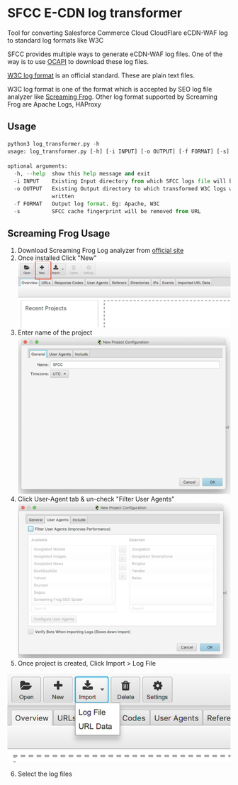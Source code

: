 # SFCC E-CDN log transformer
Tool for converting Salesforce Commerce Cloud CloudFlare eCDN-WAF log to standard log formats like W3C

SFCC provides multiple ways to generate eCDN-WAF log files. One of the way is to use [OCAPI](https://documentation.b2c.commercecloud.salesforce.com/DOC1/topic/com.demandware.dochelp/Admin/WAF_LogOCAPIReferences.html?) to download these log files.

[W3C log format](https://www.w3.org/TR/WD-logfile.html) is an official standard. These are plain text files.

W3C log format is one of the format which is accepted by SEO log file analyzer like [Screaming Frog](https://www.screamingfrog.co.uk/log-file-analyser/). Other log format supported by Screaming Frog are Apache Logs, HAProxy

## Usage

```python
python3 log_transformer.py -h
usage: log_transformer.py [-h] [-i INPUT] [-o OUTPUT] [-f FORMAT] [-s]

optional arguments:
  -h, --help  show this help message and exit
  -i INPUT    Existing Input directory from which SFCC logs file will be read
  -o OUTPUT   Existing Output directory to which transformed W3C logs will be
              written
  -f FORMAT   Output log format. Eg: Apache, W3C
  -s          SFCC cache fingerprint will be removed from URL
```

## Screaming Frog Usage

1. Download Screaming Frog Log analyzer from [official site](https://www.screamingfrog.co.uk/log-file-analyser/)
2. Once installed Click "New"
![Create Project](./images/create_project.png)
3. Enter name of the project
![Create Project](./images/project_name.png)
4. Click User-Agent tab & un-check "Filter User Agents"
![Create Project](./images/user_agent_option.png)
5. Once project is created, Click Import > Log File

![Create Project](./images/import_log.png)

6. Select the log files
